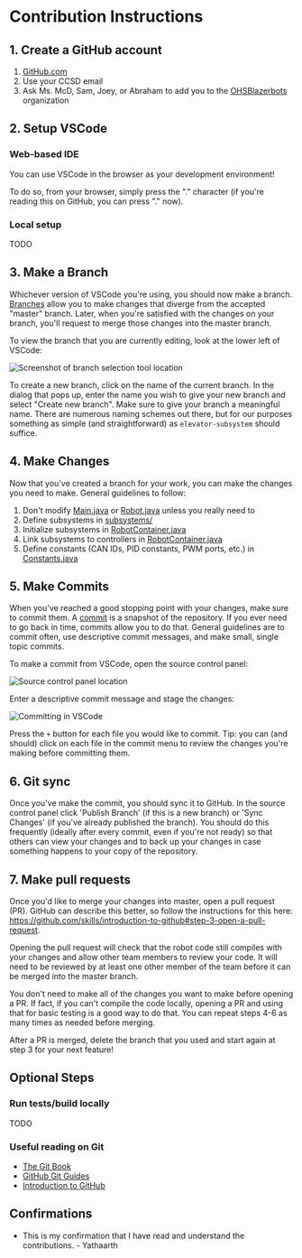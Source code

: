 # Contribution Instructions

## 1. Create a GitHub account

1. [GitHub.com](https://github.com/signup)
2. Use your CCSD email
3. Ask Ms. McD, Sam, Joey, or Abraham to add you to the [OHSBlazerbots](https://github.com/OHSBlazerbots) organization

## 2. Setup VSCode

### Web-based IDE

You can use VSCode in the browser as your development environment!

To do so, from your browser, simply press the "." character (if you're reading this on GitHub, you can press "." now).

### Local setup

TODO

## 3. Make a Branch

Whichever version of VSCode you're using, you should now make a branch. [Branches](https://git-scm.com/book/en/v2/Git-Branching-Branches-in-a-Nutshell) allow you to make changes that diverge from the accepted "master" branch. Later, when you're satisfied with the changes on your branch, you'll request to merge those changes into the master branch.

To view the branch that you are currently editing, look at the lower left of VSCode:

![Screenshot of branch selection tool location](images/vscode_branch_location.png)

To create a new branch, click on the name of the current branch. In the dialog that pops up, enter the name you wish to give your new branch and select "Create new branch". Make sure to give your branch a meaningful name. There are numerous naming schemes out there, but for our purposes something as simple (and straightforward) as `elevator-subsystem` should suffice.

## 4. Make Changes

Now that you've created a branch for your work, you can make the changes you need to make. General guidelines to follow:

1. Don't modify [Main.java](src/main/java/frc/robot/Main.java) or [Robot.java](src/main/java/frc/robot/Robot.java) unless you really need to
2. Define subsystems in [subsystems/](src/main/java/frc/robot/subsystems/)
3. Initialize subsystems in [RobotContainer.java](src/main/java/frc/robot/RobotContainer.java)
4. Link subsystems to controllers in [RobotContainer.java](src/main/java/frc/robot/RobotContainer.java)
5. Define constants (CAN IDs, PID constants, PWM ports, etc.) in [Constants.java](src/main/java/frc/robot/Constants.java)

## 5. Make Commits

When you've reached a good stopping point with your changes, make sure to commit them. A [commit](https://github.com/git-guides/git-commit) is a snapshot of the repository. If you ever need to go back in time, commits allow you to do that. General guidelines are to commit often, use descriptive commit messages, and make small, single topic commits.

To make a commit from VSCode, open the source control panel:

![Source control panel location](images/vscode_source_control_panel_location.png)

Enter a descriptive commit message and stage the changes:

![Committing in VSCode](images/vscode_committing.png)

Press the `+` button for each file you would like to commit. Tip: you can (and should) click on each file in the commit menu to review the changes you're making before committing them.

## 6. Git sync

Once you've make the commit, you should sync it to GitHub. In the source control panel click 'Publish Branch' (if this is a new branch) or 'Sync Changes' (if you've already published the branch). You should do this frequently (ideally after every commit, even if you're not ready) so that others can view your changes and to back up your changes in case something happens to your copy of the repository.

## 7. Make pull requests

Once you'd like to merge your changes into master, open a pull request (PR). GitHub can describe this better, so follow the instructions for this here: <https://github.com/skills/introduction-to-github#step-3-open-a-pull-request>.

Opening the pull request will check that the robot code still compiles with your changes and allow other team members to review your code. It will need to be reviewed by at least one other member of the team before it can be merged into the master branch.

You don't need to make all of the changes you want to make before opening a PR. If fact, if you can't compile the code locally, opening a PR and using that for basic testing is a good way to do that. You can repeat steps 4-6 as many times as needed before merging.

After a PR is merged, delete the branch that you used and start again at step 3 for your next feature!

## Optional Steps

### Run tests/build locally

TODO

### Useful reading on Git

* [The Git Book](https://git-scm.com/book/en/v2)
* [GitHub Git Guides](https://github.com/git-guides/)
* [Introduction to GitHub](https://github.com/skills/introduction-to-github)

## Confirmations

* This is my confirmation that I have read and understand the contributions. - Yathaarth
